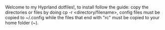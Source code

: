 Welcome to my Hyprland dotfiles!, to install follow the guide:
copy the directories or files by doing cp -r <directory/filename>, config files must be copied to ~/.config while the files that end with "rc" must be copied to your home folder (~).
